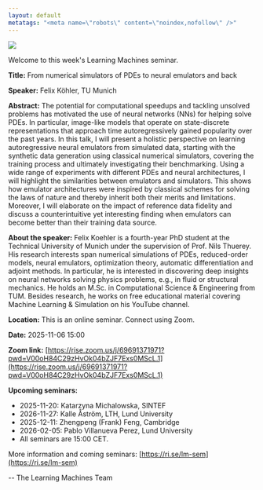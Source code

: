 ```yaml
---
layout: default
metatags: "<meta name=\"robots\" content=\"noindex,nofollow\" />"
---
```

<img src="/lm/2025-11-06-youtube-thumbnail-felix-köhler.jpg" />
 
Welcome to this week's Learning Machines seminar.

**Title:** From numerical simulators of PDEs to neural emulators and back

**Speaker:** Felix Köhler, TU Munich

**Abstract:** The potential for computational speedups and tackling unsolved problems has motivated the use of neural networks (NNs) for helping solve PDEs. In particular, image-like models that operate on state-discrete representations that approach time autoregressively gained popularity over the past years. In this talk, I will present a holistic perspective on learning autoregressive neural emulators from simulated data, starting with the synthetic data generation using classical numerical simulators, covering the training process and ultimately investigating their benchmarking. Using a wide range of experiments with different PDEs and neural architectures, I will highlight the similarities between emulators and simulators. This shows how emulator architectures were inspired by classical schemes for solving the laws of nature and thereby inherit both their merits and limitations. Moreover, I will elaborate on the impact of reference data fidelity and discuss a counterintuitive yet interesting finding when emulators can become better than their training data source.

**About the speaker:** Felix Koehler is a fourth-year PhD student at the Technical University of Munich under the supervision of Prof. Nils Thuerey. His research interests span numerical simulations of PDEs, reduced-order models, neural emulators, optimization theory, automatic differentiation and adjoint methods. In particular, he is interested in discovering deep insights on neural networks solving physics problems, e.g., in fluid or structural mechanics. He holds an M.Sc. in Computational Science &amp; Engineering from TUM. Besides research, he works on free educational material covering Machine Learning &amp; Simulation on his YouTube channel.

**Location:** This is an online seminar. Connect using Zoom.

**Date:** 2025-11-06 15:00

**Zoom link:** [https://rise.zoom.us/j/69691371971?pwd=V00oH84C29zHvOk04bZJF7Exs0MScL.1](https://rise.zoom.us/j/69691371971?pwd=V00oH84C29zHvOk04bZJF7Exs0MScL.1)

**Upcoming seminars:**

* 2025-11-20: Katarzyna Michalowska, SINTEF
* 2026-11-27: Kalle Åström, LTH, Lund University
* 2025-12-11: Zhengpeng (Frank) Feng, Cambridge
* 2026-02-05: Pablo Villanueva Perez, Lund University
* All seminars are 15:00 CET.

More information and coming seminars: [https://ri.se/lm-sem](https://ri.se/lm-sem)

-- The Learning Machines Team

